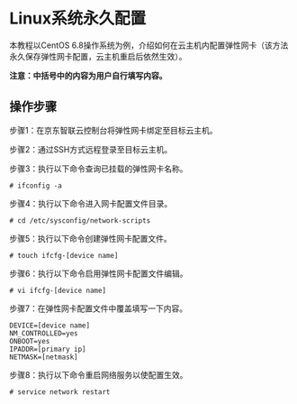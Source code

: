 # Linux系统永久配置

本教程以CentOS 6.8操作系统为例，介绍如何在云主机内配置弹性网卡（该方法永久保存弹性网卡配置，云主机重启后依然生效）。

**注意：中括号中的内容为用户自行填写内容。**

## 操作步骤
步骤1：在京东智联云控制台将弹性网卡绑定至目标云主机。

步骤2：通过SSH方式远程登录至目标云主机。

步骤3：执行以下命令查询已挂载的弹性网卡名称。

	# ifconfig -a

步骤4：执行以下命令进入网卡配置文件目录。

	# cd /etc/sysconfig/network-scripts

步骤5：执行以下命令创建弹性网卡配置文件。

	# touch ifcfg-[device name]

步骤6：执行以下命令启用弹性网卡配置文件编辑。

	# vi ifcfg-[device name]

步骤7：在弹性网卡配置文件中覆盖填写一下内容。

	DEVICE=[device name]
	NM_CONTROLLED=yes
	ONBOOT=yes
	IPADDR=[primary ip]
	NETMASK=[netmask]

步骤8：执行以下命令重启网络服务以使配置生效。

	# service network restart

